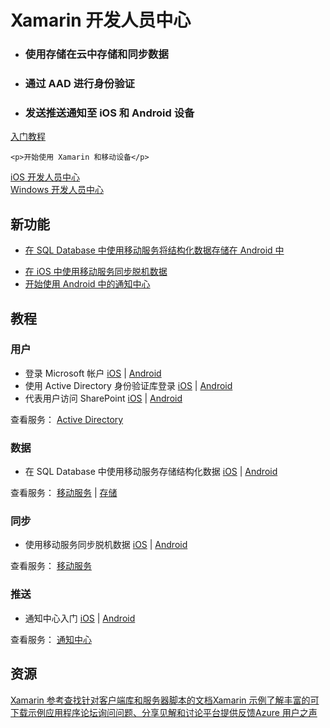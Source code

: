<properties 
  pageTitle="移动服务-xamarin - Azure 微软云"
  metakeywords="" 
  description="" 
  services="" 
  documentationCenter="xamarin" 
  authors="" 
  manager="Tiffena" 
  editor="EricChen"/>


<div>
  <h1>Xamarin 开发人员中心</h1>
  <div>
    <ul>
      <li>
        <h3>使用存储在云中存储和同步数据</h3>
      </li>
      <li>
        <h3>通过 AAD 进行身份验证</h3>
      </li>
      <li>
        <h3>发送推送通知至 iOS 和 Android 设备</h3>
      </li>
    </ul>
    <p><a href="/documentation/articles/partner-xamarin-mobile-services-ios-get-started/">入门教程</a></p>
  </div>
  
    <p>开始使用 Xamarin 和移动设备</p>
  </div>
</div>
<div>
  <div><a href="/develop/mobile/ios">iOS 开发人员中心</a></div>
  <div><a href="/develop/mobile/android>Android 开发人员中心</a></div>
  <div><a href="/develop/mobile/windows">Windows 开发人员中心</a></div>
</div>
<div>
  <h2>新功能</h2>
  <div>
    <ul>
      <li><a href="/documentation/articles/mobile-services-dotnet-backend-xamarin-ios-adal-sso-authentication/>使用 Active Directory 身份验证库登录至 iOS</a></li>
      <li><a href="/documentation/articles/partner-xamarin-mobile-services-android-get-started-data/">在 SQL Database 中使用移动服务将结构化数据存储在 Android 中</a></li>
    </ul>
  </div>
  <div>
    <ul>
      <li><a href="/documentation/articles/mobile-services-xamarin-ios-get-started-offline-data/">在 iOS 中使用移动服务同步脱机数据</a></li>
      <li><a href="/documentation/articles/partner-xamarin-notification-hubs-android-get-started/">开始使用 Android 中的通知中心</a></li>
    </ul>
  </div>
</div>
<div>
  <h2>教程</h2>
</div>
<div>
  <div>
    <h3 data-jumpto-stop="true">用户</h3>
  </div>
  <div>
    <ul>
      <li>登录 Microsoft 帐户 <a href="/documentation/articles/partner-xamarin-mobile-services-ios-get-started-users/">iOS</a> | <a href="/documentation/articles/partner-xamarin-mobile-services-android-get-started-users/">Android</a></li>
      <li>使用 Active Directory 身份验证库登录 <a href="/documentation/articles/mobile-services-dotnet-backend-xamarin-ios-adal-sso-authentication/">iOS</a> | <a href="https://github.com/AzureADSamples/NativeClient-Xamarin-Android" ms.pgarea="content">Android</a></li>
      <li>代表用户访问 SharePoint <a href="/documentation/articles/mobile-services-dotnet-backend-calling-sharepoint-on-behalf-of-user/">iOS</a> | <a href="/documentation/articles/mobile-services-dotnet-backend-calling-sharepoint-on-behalf-of-user/">Android</a></li>
    </ul>
    <p>查看服务： <a href="https://github.com/AzureAD" ms.pgarea="content">Active Directory</a></p>
  </div>
</div>
<div>
  <div>
    <h3 data-jumpto-stop="true">数据</h3>
  </div>
  <div>
    <ul>
      <li>在 SQL Database 中使用移动服务存储结构化数据 <a href="/documentation/articles/partner-xamarin-mobile-services-ios-get-started-data/">iOS</a> | <a href="/documentation/articles/partner-xamarin-mobile-services-android-get-started-data/">Android</a></li>
    </ul>
    <p>查看服务： <a href="/documentation/services/mobile-services/">移动服务</a> | <a href="/documentation/services/storage/">存储</a></p>
  </div>
</div>
<div>
  <div>
    <h3 data-jumpto-stop="true">同步</h3>
  </div>
  <div>
    <ul>
      <li>使用移动服务同步脱机数据 <a href="/documentation/articles/mobile-services-xamarin-ios-get-started-offline-data/">iOS</a> | <a href="/documentation/articles/mobile-services-xamarin-android-get-started-offline-data/">Android</a></li>
    </ul>
    <p>查看服务： <a href="/documentation/services/mobile-services/">移动服务</a></p>
  </div>
</div>
<div>
  <div>
    <h3 data-jumpto-stop="true">推送</h3>
  </div>
  <div>
    <ul>
      <li>通知中心入门 <a href="/documentation/articles/partner-xamarin-notification-hubs-ios-get-started/">iOS</a> | <a href="/documentation/articles/partner-xamarin-notification-hubs-android-get-started/">Android</a></li>
    </ul>
    <p>查看服务： <a href="/documentation/services/notification-hubs/">通知中心</a></p>
  </div>
</div>
<div>
  <h2 data-jumpto-stop="true">资源</h2>
  <div><a href="http://developer.xamarin.com/guides/cross-platform/azure/mobile-services/">Xamarin 参考查找针对客户端库和服务器脚本的文档</a><a href="http://developer.xamarin.com/guides/cross-platform/azure/mobile-services/">Xamarin 示例了解丰富的可下载示例应用程序</a><a href="https://social.msdn.microsoft.com/Forums/azure/en-US/home?category=windowsazureplatform%2Cwindowsazureplatformctp%2Cwindowsazure&forum=azurescheduler%2CTFService%2Cazureapimgmt%2Chypervrecovmgr%2Cazuresearch%2Cazurecache%2Cwindowsazurewebsitespreview%2Cwindowsazureactiveauthentication%2Cnotificationhubs%2Cwindowsazurepurchasing%2Cservbus%2Cwindowsazurepack%2Chdinsight%2Cssdsgetstarted%2Cazureautomation%2CWindowsAzureAD%2Cwindowsazuredata%2CDataMarket%2Cwindowsazuremanagement%2Cwindowsazuredevelopment%2CWAVirtualMachinesforWindows%2Cazurebiztalksvcs%2Cwindowsazureonlinebackup%2Cazuremobile%2Cazurescripting%2CWAVirtualMachinesVirtualNetwork%2CAzureDocumentDB%2CMediaServices%2CAzureRemoteApp%2CWAVirtualMachinesforLinux%2Cwavirtualmachinesforbiztalkserver%2Cappfabricctp%2Csocialanalytics%2CMachineLearning%2Cazurescheduler%2CTFService%2Cazureapimgmt%2Chypervrecovmgr%2CAzureDataFactory%2Cazuresearch%2Cazurecache%2Cwindowsazurewebsitespreview%2Cwindowsazureactiveauthentication%2Cazurebatch%2Cnotificationhubs%2Cwindowsazurepurchasing%2Cservbus%2Cwindowsazurepack%2Chdinsight%2Cssdsgetstarted%2Cazureautomation%2CWindowsAzureAD%2Cwindowsazuredata%2CDataMarket%2Cwindowsazuremanagement%2Cwindowsazuredevelopment%2CWAVirtualMachinesforWindows%2Cazurebiztalksvcs%2Cwindowsazureonlinebackup%2Cazuremobile%2Cazurescripting%2CWAVirtualMachinesVirtualNetwork%2CAzureStreamAnalytics%2CAzureDocumentDB%2CMediaServices%2CAzureRemoteApp%2CWAVirtualMachinesforLinux%2Cwavirtualmachinesforbiztalkserver%2Cappfabricctp%2Csocialanalytics%2CMachineLearning&filter=alltypes&sort=relevancedesc&brandIgnore=True&filter=alltypes&searchTerm=xamarin">论坛询问问题、分享见解和讨论平台</a><a href="/develop/mobile/xamarin/#" data-forum="216254">提供反馈Azure 用户之声</a></div>
</div>
